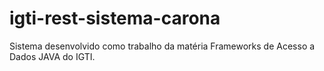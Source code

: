 # igti-rest-sistema-carona
Sistema desenvolvido como trabalho da matéria Frameworks de Acesso a Dados JAVA do IGTI.
